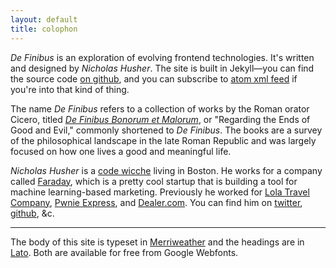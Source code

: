 ```yaml
---
layout: default
title: colophon
---
```


*De Finibus* is an exploration of evolving frontend technologies. It's written and designed by *Nicholas Husher*. The site is built in Jekyll&mdash;you can find the source code [on github][blog], and you can subscribe to [atom xml feed][atom] if you're into that kind of thing.

The name *De Finibus* refers to a collection of works by the Roman orator Cicero, titled *[De Finibus Bonorum et Malorum][definibus]*, or "Regarding the Ends of Good and Evil," commonly shortened to *De Finibus*. The books are a survey of the philosophical landscape in the late Roman Republic and was largely focused on how one lives a good and meaningful life. 

*Nicholas Husher* is a [code wicche] living in Boston. He works for a company called [Faraday], which is a pretty cool startup that is building a tool for machine learning-based marketing. Previously he worked for [Lola Travel Company], [Pwnie Express], and [Dealer.com]. You can find him on [twitter], [github], &amp;c.

- - -

The body of this site is typeset in [Merriweather][merriweather] and the headings are in [Lato][lato]. Both are available for free from Google Webfonts.

[blog]: https://github.com/nhusher/blog
[atom]: /atom.xml
[definibus]: http://en.wikipedia.org/wiki/De_finibus_bonorum_et_malorum
[code wicche]: https://aphyr.com/posts/341-hexing-the-technical-interview
[Lola Travel Company]: http://lola.com
[Pwnie Express]: http://pwnieexpress.com
[Faraday]: http://faraday.io
[Dealer.com]: http://dealer.com
[twitter]: http://twitter.com/teslanick
[github]: http://github.com/nhusher
[merriweather]: http://www.google.com/fonts/specimen/Merriweather
[lato]: https://www.google.com/fonts/specimen/Lato